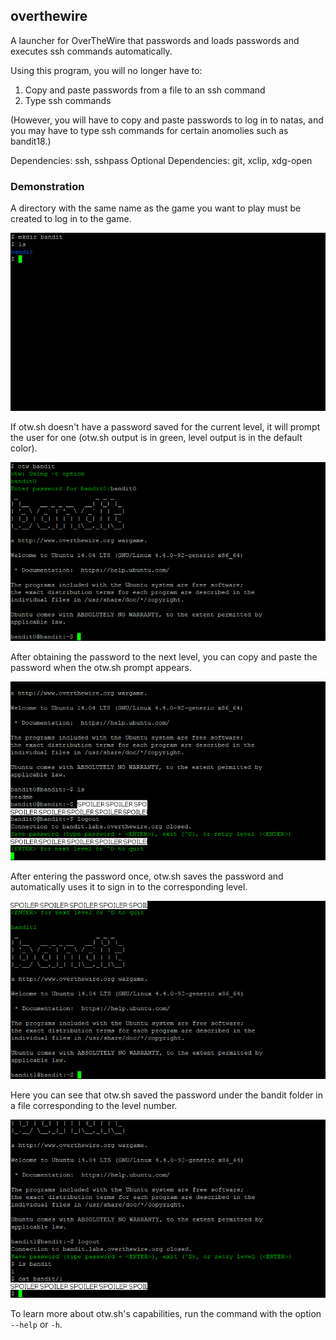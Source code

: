 ## overthewire
A launcher for OverTheWire that passwords and loads passwords and executes ssh
commands automatically.

Using this program, you will no longer have to:
1. Copy and paste passwords from a file to an ssh command
2. Type ssh commands

(However, you will have to copy and paste passwords to log in to natas, and you
may have to type ssh commands for certain anomolies such as bandit18.)

Dependencies: ssh, sshpass
Optional Dependencies: git, xclip, xdg-open

### Demonstration
A directory with the same name as the game you want to play must be created to
log in to the game.

![otw1.png](https://raw.githubusercontent.com/johnrbernard/overthewire/master/demonstration/otw1.png)

If otw.sh doesn't have a password saved for the current level, it will prompt
the user for one (otw.sh output is in green, level output is in the default color).

![otw2.png](https://raw.githubusercontent.com/johnrbernard/overthewire/master/demonstration/otw2.png)


After obtaining the password to the next level, you can copy and paste the
password when the otw.sh prompt appears.

![otw3.png](https://raw.githubusercontent.com/johnrbernard/overthewire/master/demonstration/otw3.png)


After entering the password once, otw.sh saves the password and automatically
uses it to sign in to the corresponding level.

![otw4.png](https://raw.githubusercontent.com/johnrbernard/overthewire/master/demonstration/otw4.png)


Here you can see that otw.sh saved the password under the bandit folder in a
file corresponding to the level number.

![otw5.png](https://raw.githubusercontent.com/johnrbernard/overthewire/master/demonstration/otw5.png)


To learn more about otw.sh's capabilities, run the command with the option `--help` or `-h`.
